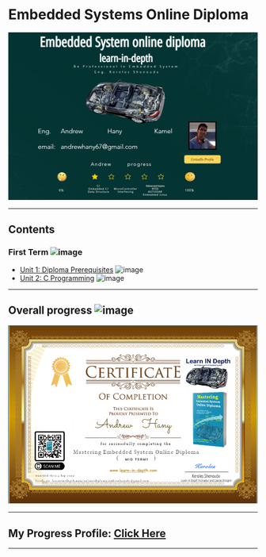 # Embedded Systems Online Diploma

[![image](https://github.com/EngAndrewHany/Embedded_System_Online_Diploma/blob/master/top.png)](https://www.learn-in-depth.com/online-diploma/andrewhany67@gmail.com)

---

## Contents

### First Term ![image](https://progress-bar.dev/100/?title=Done)

- [Unit 1: Diploma Prerequisites](https://github.com/Andrew-Hany/Master_Embedded_Systems) ![image](https://progress-bar.dev/100/?title=No_Assignments&color=bababa)
- [Unit 2: C Programming](Unit_2_C_Programming) ![image](https://progress-bar.dev/90/)

---

## Overall progress ![image](https://progress-bar.dev/1/?scale=3&title=Terms&suffix=&width=230&color=aa00ff)

[![image](https://github.com/EngAndrewHany/Embedded_System_Online_Diploma/blob/master/Certification.png)](https://www.learn-in-depth.com/online-diploma/andrewhany67@gmail.com)

---

## My Progress Profile: [Click Here](https://www.learn-in-depth.com/online-diploma/andrewhany67@gmail.com)

---